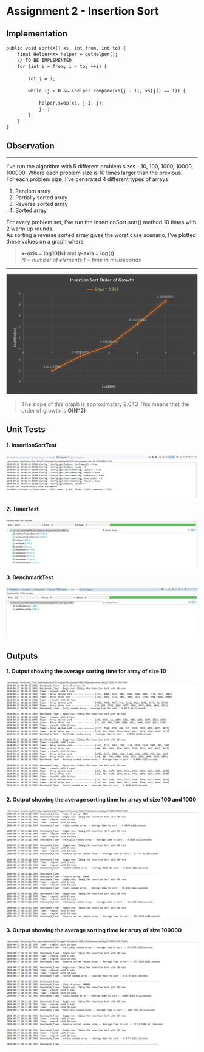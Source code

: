 # Assignment 2 - Insertion Sort

## Implementation

    public void sort(X[] xs, int from, int to) {
        final Helper<X> helper = getHelper();
        // TO BE IMPLEMENTED
        for (int i = from; i < to; ++i) {

            int j = i;

            while (j > 0 && (helper.compare(xs[j - 1], xs[j]) == 1)) {

                helper.swap(xs, j-1, j);
                j--;
            }
        }
    }


## Observation
   ***
I've run the algorithm with 5 different problem sizes - 10, 100, 1000, 10000, 100000. Where 
each problem size is 10 times larger than the previous.<br>
For each problem size, I've generated 4 different types of arrays
1. Random array
2. Partially sorted array
3. Reverse sorted array
4. Sorted array
   
For every problem set, I've run the InsertionSort.sort() method 10 times with 2 warm 
up rounds.<br>
As sorting a reverse sorted array gives the worst case scenario, I've plotted these values 
on a graph where 
> **x-axis = log10(N)** and **y-axis = log(t)**<br> 
> *N = number of elements* *t = time in milliseconds*
   ***
![graph](images/graph.png)
> The slope of this graph is approximately 2.043
> This means that the order of growth is **O(N^2)**


## Unit Tests
#### 1. InsertionSortTest
![Insertion sort](images/insertionSortTest.png)
#### 2. TimerTest
![Timer Test](images/timerTest.png)
#### 3. BenchmarkTest
![Benchmark Test](images/benchmarkTest.png)

## Outputs
#### 1. Output showing the average sorting time for array of size **10**
   ![](images/output1.png)
#### 2. Output showing the average sorting time for array of size **100** and **1000**
   ![](images/output2.png)
#### 3. Output showing the average sorting time for array of size **100000**   
   ![](images/output3.png)